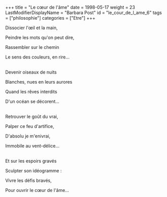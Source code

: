 +++
title = "Le cœur de l'âme"
date = 1998-05-17
weight = 23
LastModifierDisplayName = "Barbara Post"
id = "le_cour_de_l_ame_6"
tags = ["philosophie"]
categories = ["Etre"]
+++

Dissocier l'œil et la main,

Peindre les mots qu'on peut dire,

Rassembler sur le chemin

Le sens des couleurs, en rire...

 \
Devenir oiseaux de nuits

Blanches, nues en leurs aurores

Quand les rêves interdits

D'un océan se décorent...

 \
Retrouver le goût du vrai,

Palper ce feu d'artifice,

D'absolu je m'enivrai,

Immobile au vent-délice...

 \
Et sur les espoirs gravés

Sculpter son idéogramme :

Vivre les défis bravés,

Pour ouvrir le cœur de l'âme...
